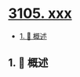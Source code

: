 # [3105. xxx](https://github.com/Tdahuyou/TNotes.leetcode/tree/main/notes/3105.%20xxx)

<!-- region:toc -->

- [1. 📝 概述](#1--概述)

<!-- endregion:toc -->

## 1. 📝 概述
